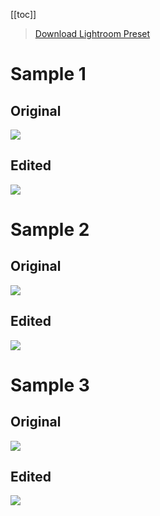 [[toc]]

> [Download Lightroom Preset](/photography/lightroomo/presets/nabeel-valley-vsco-c1.xmp)

# Sample 1

## Original

![](/public/photography/images/vsco-base-1.jpg)

## Edited

![](/public/photography/images/vsco-c1-1.jpg)

# Sample 2

## Original

![](/public/photography/images/vsco-base-2.jpg)

## Edited

![](/public/photography/images/vsco-c1-2.jpg)

# Sample 3

## Original

![](/public/photography/images/vsco-base-3.jpg)

## Edited

![](/public/photography/images/vsco-c1-3.jpg)
